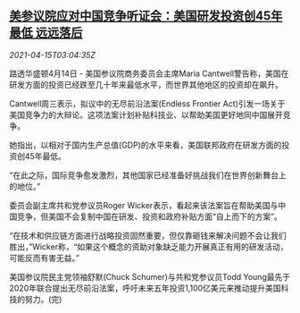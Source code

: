 <!--1618457464000-->
[美参议院应对中国竞争听证会：美国研发投资创45年最低 远远落后](https://cn.reuters.com/article/usa-china-senate-competition-0415-idCNKBS2C208T)
------

<div><i>2021-04-15T03:04:35Z</i></div><p>路透华盛顿4月14日 - 美国参议院商务委员会主席Maria Cantwell警告称，美国在研发方面的投资已经跌至几十年来最低水平，而世界其他地区的投资却在飙升。</p><p>Cantwell周三表示，拟议中的无尽前沿法案(Endless Frontier Act)引发一场关于美国竞争力的大辩论。这项法案计划补贴科技业、以帮助美国更好地同中国展开竞争。</p><p>她指出，以相对于国内生产总值(GDP)的水平来看，美国联邦政府在研发方面的投资创45年最低。</p><p>“在此之际，国际竞争愈发激烈，其他国家已经准备好挑战我们在世界创新舞台上的地位。”</p><p>委员会副主席共和党参议员Roger Wicker表示，看起来该法案旨在帮助美国与中国竞争，但美国不会复制中国在研发、投资和政府补贴方面“自上而下的方案”。</p><p>“在技术和供应链方面进行战略投资固然重要，但仅靠砸钱来解决问题不会让我们胜出，”Wicker称，“如果这个概念的资助对象缺乏能力开展真正有用的研发活动，可能反而有害无益。”</p><p>美国参议院民主党领袖舒默(Chuck Schumer)与共和党参议员Todd Young最先于2020年联合提出无尽前沿法案，呼吁未来五年投资1,100亿美元来推动提升美国科技的努力。(完)</p>

